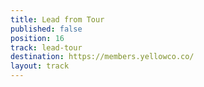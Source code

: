 ```yaml
---
title: Lead from Tour
published: false
position: 16
track: lead-tour
destination: https://members.yellowco.co/
layout: track
---
```


